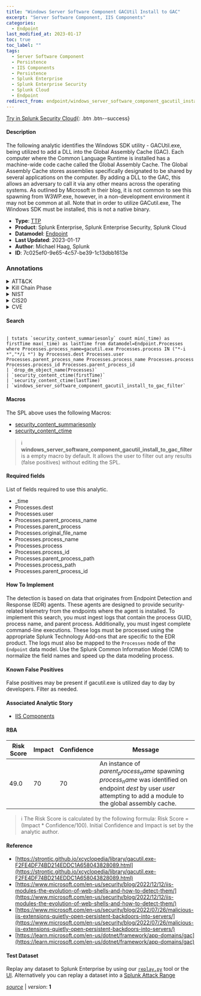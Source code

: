 ```yaml
---
title: "Windows Server Software Component GACUtil Install to GAC"
excerpt: "Server Software Component, IIS Components"
categories:
  - Endpoint
last_modified_at: 2023-01-17
toc: true
toc_label: ""
tags:
  - Server Software Component
  - Persistence
  - IIS Components
  - Persistence
  - Splunk Enterprise
  - Splunk Enterprise Security
  - Splunk Cloud
  - Endpoint
redirect_from: endpoint/windows_server_software_component_gacutil_install_to_gac/
---
```




[Try in Splunk Security Cloud](https://www.splunk.com/en_us/cyber-security.html){: .btn .btn--success}

#### Description

The following analytic identifies the Windows SDK utility - GACUtil.exe, being utilized to add a DLL into the Global Assembly Cache (GAC). Each computer where the Common Language Runtime is installed has a machine-wide code cache called the Global Assembly Cache. The Global Assembly Cache stores assemblies specifically designated to be shared by several applications on the computer. By adding a DLL to the GAC, this allows an adversary to call it via any other means across the operating systems. As outlined by Microsoft in their blog, it is not common to see this spawning from W3WP.exe, however, in a non-development environment it may not be common at all. Note that in order to utilize GACutil.exe, The Windows SDK must be installed, this is not a native binary.

- **Type**: [TTP](https://github.com/splunk/security_content/wiki/Detection-Analytic-Types)
- **Product**: Splunk Enterprise, Splunk Enterprise Security, Splunk Cloud
- **Datamodel**: [Endpoint](https://docs.splunk.com/Documentation/CIM/latest/User/Endpoint)
- **Last Updated**: 2023-01-17
- **Author**: Michael Haag, Splunk
- **ID**: 7c025ef0-9e65-4c57-be39-1c13dbb1613e

### Annotations
<details>
  <summary>ATT&CK</summary>

<div markdown="1">

#### [ATT&CK](https://attack.mitre.org/)

| ID          | Technique   | Tactic         |
| ----------- | ----------- |--------------- |
| [T1505](https://attack.mitre.org/techniques/T1505/) | Server Software Component | Persistence |

| [T1505.004](https://attack.mitre.org/techniques/T1505/004/) | IIS Components | Persistence |

</div>
</details>


<details>
  <summary>Kill Chain Phase</summary>

<div markdown="1">

* Installation


</div>
</details>


<details>
  <summary>NIST</summary>

<div markdown="1">

* DE.CM



</div>
</details>

<details>
  <summary>CIS20</summary>

<div markdown="1">

* CIS 10



</div>
</details>

<details>
  <summary>CVE</summary>

<div markdown="1">


</div>
</details>


#### Search

```

| tstats `security_content_summariesonly` count min(_time) as firstTime max(_time) as lastTime from datamodel=Endpoint.Processes where Processes.process_name=gacutil.exe Processes.process IN ("*-i *","*/i *") by Processes.dest Processes.user Processes.parent_process_name Processes.process_name Processes.process Processes.process_id Processes.parent_process_id 
| `drop_dm_object_name(Processes)` 
| `security_content_ctime(firstTime)` 
| `security_content_ctime(lastTime)` 
| `windows_server_software_component_gacutil_install_to_gac_filter`
```

#### Macros
The SPL above uses the following Macros:
* [security_content_summariesonly](https://github.com/splunk/security_content/blob/develop/macros/security_content_summariesonly.yml)
* [security_content_ctime](https://github.com/splunk/security_content/blob/develop/macros/security_content_ctime.yml)

> :information_source:
> **windows_server_software_component_gacutil_install_to_gac_filter** is a empty macro by default. It allows the user to filter out any results (false positives) without editing the SPL.



#### Required fields
List of fields required to use this analytic.
* _time
* Processes.dest
* Processes.user
* Processes.parent_process_name
* Processes.parent_process
* Processes.original_file_name
* Processes.process_name
* Processes.process
* Processes.process_id
* Processes.parent_process_path
* Processes.process_path
* Processes.parent_process_id



#### How To Implement
The detection is based on data that originates from Endpoint Detection and Response (EDR) agents. These agents are designed to provide security-related telemetry from the endpoints where the agent is installed. To implement this search, you must ingest logs that contain the process GUID, process name, and parent process. Additionally, you must ingest complete command-line executions. These logs must be processed using the appropriate Splunk Technology Add-ons that are specific to the EDR product. The logs must also be mapped to the `Processes` node of the `Endpoint` data model. Use the Splunk Common Information Model (CIM) to normalize the field names and speed up the data modeling process.
#### Known False Positives
False positives may be present if gacutil.exe is utilized day to day by developers. Filter as needed.

#### Associated Analytic Story
* [IIS Components](/stories/iis_components)




#### RBA

| Risk Score  | Impact      | Confidence   | Message      |
| ----------- | ----------- |--------------|--------------|
| 49.0 | 70 | 70 | An instance of $parent_process_name$ spawning $process_name$ was identified on endpoint $dest$ by user $user$ attempting to add a module to the global assembly cache. |


> :information_source:
> The Risk Score is calculated by the following formula: Risk Score = (Impact * Confidence/100). Initial Confidence and Impact is set by the analytic author.


#### Reference

* [https://strontic.github.io/xcyclopedia/library/gacutil.exe-F2FE4DF74BD214EDDC1A658043828089.html](https://strontic.github.io/xcyclopedia/library/gacutil.exe-F2FE4DF74BD214EDDC1A658043828089.html)
* [https://www.microsoft.com/en-us/security/blog/2022/12/12/iis-modules-the-evolution-of-web-shells-and-how-to-detect-them/](https://www.microsoft.com/en-us/security/blog/2022/12/12/iis-modules-the-evolution-of-web-shells-and-how-to-detect-them/)
* [https://www.microsoft.com/en-us/security/blog/2022/07/26/malicious-iis-extensions-quietly-open-persistent-backdoors-into-servers/](https://www.microsoft.com/en-us/security/blog/2022/07/26/malicious-iis-extensions-quietly-open-persistent-backdoors-into-servers/)
* [https://learn.microsoft.com/en-us/dotnet/framework/app-domains/gac](https://learn.microsoft.com/en-us/dotnet/framework/app-domains/gac)



#### Test Dataset
Replay any dataset to Splunk Enterprise by using our [`replay.py`](https://github.com/splunk/attack_data#using-replaypy) tool or the [UI](https://github.com/splunk/attack_data#using-ui).
Alternatively you can replay a dataset into a [Splunk Attack Range](https://github.com/splunk/attack_range#replay-dumps-into-attack-range-splunk-server)




[*source*](https://github.com/splunk/security_content/tree/develop/detections/endpoint/windows_server_software_component_gacutil_install_to_gac.yml) \| *version*: **1**